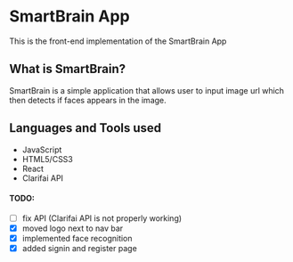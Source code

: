 # SmartBrain App #
This is the front-end implementation of the SmartBrain App

## What is SmartBrain? ##
SmartBrain is a simple application that allows user to input image url which
then detects if faces appears in the image.

## Languages and Tools used ##
* JavaScript
* HTML5/CSS3
* React
* Clarifai API

#### TODO: ####
- [ ] fix API (Clarifai API is not properly working)
- [X] moved logo next to nav bar
- [X] implemented face recognition
- [X] added signin and register page